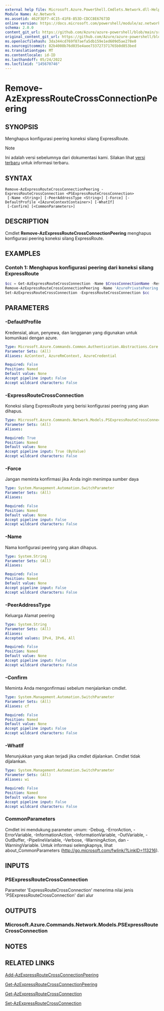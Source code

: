 ```yaml
---
external help file: Microsoft.Azure.PowerShell.Cmdlets.Network.dll-Help.xml
Module Name: Az.Network
ms.assetid: 462F3EF7-4C15-41F8-853D-CDCC8E67673D
online version: https://docs.microsoft.com/powershell/module/az.network/Remove-AzExpressRouteCrossConnectionPeering
schema: 2.0.0
content_git_url: https://github.com/Azure/azure-powershell/blob/main/src/Network/Network/help/Remove-AzExpressRouteCrossConnectionPeering.md
original_content_git_url: https://github.com/Azure/azure-powershell/blob/main/src/Network/Network/help/Remove-AzExpressRouteCrossConnectionPeering.md
ms.openlocfilehash: 3da344cd769f87aefa5db159e1ed609d5ae278e0
ms.sourcegitcommit: 82b4008b76d035e4aee733727371765b0d853bed
ms.translationtype: MT
ms.contentlocale: id-ID
ms.lasthandoff: 05/24/2022
ms.locfileid: "145670746"
---
```

# Remove-AzExpressRouteCrossConnectionPeering

## SYNOPSIS
Menghapus konfigurasi peering koneksi silang ExpressRoute.

> [!NOTE]
>Ini adalah versi sebelumnya dari dokumentasi kami. Silakan lihat [versi terbaru](/powershell/module/az.network/remove-azexpressroutecrossconnectionpeering) untuk informasi terbaru.

## SYNTAX

```
Remove-AzExpressRouteCrossConnectionPeering -ExpressRouteCrossConnection <PSExpressRouteCrossConnection>
 [-Name <String>] [-PeerAddressType <String>] [-Force] [-DefaultProfile <IAzureContextContainer>] [-WhatIf]
 [-Confirm] [<CommonParameters>]
```

## DESCRIPTION
Cmdlet **Remove-AzExpressRouteCrossConnectionPeering** menghapus konfigurasi peering koneksi silang ExpressRoute.

## EXAMPLES

### Contoh 1: Menghapus konfigurasi peering dari koneksi silang ExpressRoute
```powershell
$cc = Get-AzExpressRouteCrossConnection -Name $CrossConnectionName -ResourceGroupName $rg
Remove-AzExpressRouteCrossConnectionPeering -Name 'AzurePrivatePeering' -ExpressRouteCrossConnection $cc
Set-AzExpressRouteCrossConnection -ExpressRouteCrossConnection $cc
```

## PARAMETERS

### -DefaultProfile
Kredensial, akun, penyewa, dan langganan yang digunakan untuk komunikasi dengan azure.

```yaml
Type: Microsoft.Azure.Commands.Common.Authentication.Abstractions.Core.IAzureContextContainer
Parameter Sets: (All)
Aliases: AzContext, AzureRmContext, AzureCredential

Required: False
Position: Named
Default value: None
Accept pipeline input: False
Accept wildcard characters: False
```

### -ExpressRouteCrossConnection
Koneksi silang ExpressRoute yang berisi konfigurasi peering yang akan dihapus.

```yaml
Type: Microsoft.Azure.Commands.Network.Models.PSExpressRouteCrossConnection
Parameter Sets: (All)
Aliases:

Required: True
Position: Named
Default value: None
Accept pipeline input: True (ByValue)
Accept wildcard characters: False
```

### -Force
Jangan meminta konfirmasi jika Anda ingin menimpa sumber daya

```yaml
Type: System.Management.Automation.SwitchParameter
Parameter Sets: (All)
Aliases:

Required: False
Position: Named
Default value: None
Accept pipeline input: False
Accept wildcard characters: False
```

### -Name
Nama konfigurasi peering yang akan dihapus.

```yaml
Type: System.String
Parameter Sets: (All)
Aliases:

Required: False
Position: Named
Default value: None
Accept pipeline input: False
Accept wildcard characters: False
```

### -PeerAddressType
Keluarga Alamat peering

```yaml
Type: System.String
Parameter Sets: (All)
Aliases:
Accepted values: IPv4, IPv6, All

Required: False
Position: Named
Default value: None
Accept pipeline input: False
Accept wildcard characters: False
```

### -Confirm
Meminta Anda mengonfirmasi sebelum menjalankan cmdlet.

```yaml
Type: System.Management.Automation.SwitchParameter
Parameter Sets: (All)
Aliases: cf

Required: False
Position: Named
Default value: None
Accept pipeline input: False
Accept wildcard characters: False
```

### -WhatIf
Menunjukkan yang akan terjadi jika cmdlet dijalankan. Cmdlet tidak dijalankan.

```yaml
Type: System.Management.Automation.SwitchParameter
Parameter Sets: (All)
Aliases: wi

Required: False
Position: Named
Default value: None
Accept pipeline input: False
Accept wildcard characters: False
```

### CommonParameters
Cmdlet ini mendukung parameter umum: -Debug, -ErrorAction, -ErrorVariable, -InformationAction, -InformationVariable, -OutVariable, -OutBuffer, -PipelineVariable, -Verbose, -WarningAction, dan -WarningVariable. Untuk informasi selengkapnya, lihat about_CommonParameters (http://go.microsoft.com/fwlink/?LinkID=113216).

## INPUTS

### PSExpressRouteCrossConnection
Parameter 'ExpressRouteCrossConnection' menerima nilai jenis 'PSExpressRouteCrossConnection' dari alur

## OUTPUTS

### Microsoft.Azure.Commands.Network.Models.PSExpressRouteCrossConnection

## NOTES

## RELATED LINKS

[Add-AzExpressRouteCrossConnectionPeering](Add-AzExpressRouteCrossConnectionPeering.md)

[Get-AzExpressRouteCrossConnectionPeering](./Get-AzExpressRouteCrossConnectionPeering.md)

[Get-AzExpressRouteCrossConnection](Get-AzExpressRouteCrossConnection.md)

[Set-AzExpressRouteCrossConnection](Set-AzExpressRouteCrossConnection.md)
